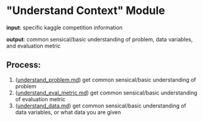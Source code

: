 # "Understand Context" Module

**input**: specific kaggle competition information

**output**: common sensical/basic understanding of problem, data variables, and evaluation metric

## Process:
1. ([understand_problem.md](https://github.com/the-machine-learners/machine-learning-model-creation-pipeline/blob/master/pipeline/understand-context/final-copy/understand_problem.md)) get common sensical/basic understanding of problem
2. ([understand_eval_metric.md](https://github.com/the-machine-learners/machine-learning-model-creation-pipeline/blob/master/pipeline/understand-context/final-copy/understand_eval_metric.md)) get common sensical/basic understanding of evaluation metric
3. ([understand_data.md](https://github.com/the-machine-learners/machine-learning-model-creation-pipeline/blob/master/pipeline/understand-context/final-copy/understand_data.md)) get common sensical/basic understanding of data variables, or what data you are given
